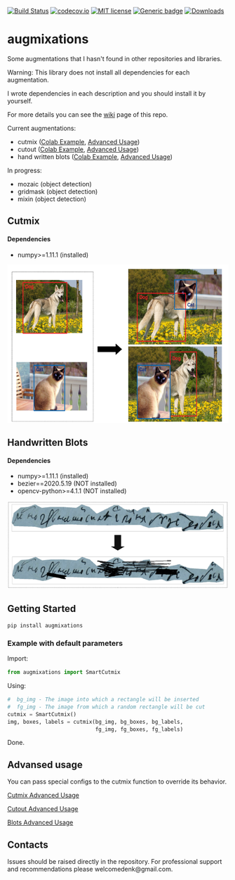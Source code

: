 [![Build Status](https://travis-ci.com/TheDenk/augmixations.svg?branch=master)](https://travis-ci.com/TheDenk/augmixations)
[![codecov.io](https://codecov.io/github/TheDenk/augmixations/coverage.svg?branch=master)](https://codecov.io/github/TheDenk/augmixations?branch=master)
[![MIT license](https://img.shields.io/badge/License-MIT-blue.svg)](https://lbesson.mit-license.org/)
[![Generic badge](https://img.shields.io/badge/python-3.6|3.7|3.8-blue.svg)](https://shields.io/)
[![Downloads](https://pepy.tech/badge/augmixations)](https://pepy.tech/project/augmixations)

# augmixations
Some augmentations that I hasn't found in other repositories and libraries.  
  
Warning: This library does not install all dependencies for each augmentation.  

I wrote dependencies in each description and you should install it by yourself.  
  
For more details you can see the <a href="https://github.com/TheDenk/augmixations/wiki">wiki</a> page of this repo.  


Current augmentations:  
  - cutmix (<a href="https://github.com/TheDenk/augmixations/blob/master/examples/cutmix_example.ipynb">Colab Example</a>, <a href="https://github.com/TheDenk/augmixations/wiki/Cutmix-Advanced-Usage">Advanced Usage</a>)  
  - cutout (<a href="https://github.com/TheDenk/augmixations/blob/master/examples/cutout_example.ipynb">Colab Example</a>, <a href="https://github.com/TheDenk/augmixations/wiki/Cutout-Advanced-Usage">Advanced Usage</a>)  
  - hand written blots (<a href="https://github.com/TheDenk/augmixations/blob/master/examples/blots_example.ipynb">Colab Example</a>, <a href="https://github.com/TheDenk/augmixations/wiki/Blots-Advanced-Usage">Advanced Usage</a>)  


In progress:  
  - mozaic (object detection)  
  - gridmask (object detection)  
  - mixin (object detection)  
   
## Cutmix  
#### Dependencies  

- numpy>=1.11.1 (installed) 
  
<p>
<img src="images/cutmix_current.png" width="600" height="360" title="Current cutmix"/> 
</p> 

## Handwritten Blots
#### Dependencies  


- numpy>=1.11.1 (installed)
- bezier==2020.5.19 (NOT installed)
- opencv-python>=4.1.1 (NOT installed)

<p>
<img src="images/blots.png" width="600" height="200" title="Blots"/> 
</p> 

## Getting Started
    pip install augmixations  

### Example with default parameters  


  Import:  
```python
from augmixations import SmartCutmix  
```
  Using:  
```python
#  bg_img - The image into which a rectangle will be inserted  
#  fg_img - The image from which a random rectangle will be cut 
cutmix = SmartCutmix()
img, boxes, labels = cutmix(bg_img, bg_boxes, bg_labels,
                            fg_img, fg_boxes, fg_labels)  
```
  Done.
 
## Advansed usage 

<p>You can pass special configs to the cutmix function to override its behavior.</p>   
<a href="https://github.com/TheDenk/augmixations/wiki/Cutmix-Advanced-Usage"><p>Cutmix Advanced Usage</p></a>  
<a href="https://github.com/TheDenk/augmixations/wiki/Cutout-Advanced-Usage"><p>Cutout Advanced Usage</p></a>  
<a href="https://github.com/TheDenk/augmixations/wiki/Blots-Advanced-Usage"><p>Blots Advanced Usage</p></a>  

## Contacts
<p>Issues should be raised directly in the repository. For professional support and recommendations please <a>welcomedenk@gmail.com</a>.</p>
  
  
